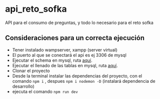 # api_reto_sofka

API para el consumo de preguntas, y todo lo necesario para el reto sofka

## Consideraciones para un correcta ejecución

- Tener instalado wampserver, xampp (server virtual)
- El puerto al que se conectará el api es ej 3306 de mysql
- Ejecutar el schema en mysql, ruta [aquí](./db/schema_api_reto_sofka.sql).
- Ejecutar el llenado de las tablas en mysql, ruta [aquí](./db/llenado_datos_api_reto_sofka.sql).
- Clonar el proyecto
- Desde la terminal instalar las dependencias del proyecto, con el comando `npm i` , despues `npm i nodemon -D` (instalará dependencia de desarrollo)
- ejecuta el comando `npm run dev`
